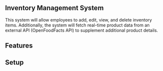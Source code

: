 ## Inventory Management System
This system will allow employees to add, edit, view, and delete inventory items. Additionally, the system will fetch real-time product data from an external API (OpenFoodFacts API) to supplement additional product details.

## Features


## Setup

